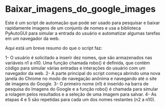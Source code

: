 # Baixar_imagens_do_google_images

Este é um script de automação que pode ser usado para pesquisar e baixar rapidamente imagens de um conjunto de nomes e usa a biblioteca PyAutoGUI para simular a entrada do usuário e automatizar algumas tarefas em um navegador da web. 

Aqui está um breve resumo do que o script faz:

1- O usuário é solicitado a inserir dez nomes, que são armazenados nas variáveis n1 a n10.
Uma função chamada robo() é definida, que contém código para simular várias entradas e interações do usuário com um navegador da web.
2- A parte principal do script começa abrindo uma nova janela do Chrome no modo de navegação anônima e navegando até o site de imagens do Google.
3- O primeiro nome (n1) é inserido na barra de pesquisa do Imagens do Google e a função robo() é chamada para simular a rolagem pelos resultados e a seleção de uma imagem para salvar.
4- As etapas 4 e 5 são repetidas para cada um dos nomes restantes (n2 a n10).

